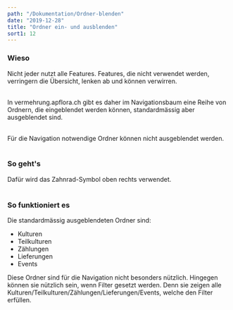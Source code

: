 ```yaml
---
path: "/Dokumentation/Ordner-blenden"
date: "2019-12-28"
title: "Ordner ein- und ausblenden"
sort1: 12
---
```


### Wieso
Nicht jeder nutzt alle Features. Features, die nicht verwendet werden, verringern die Übersicht, lenken ab und können verwirren.<br/><br/>

In vermehrung.apflora.ch gibt es daher im Navigationsbaum eine Reihe von Ordnern, die eingeblendet werden können, standardmässig aber ausgeblendet sind.<br/><br/>

Für die Navigation notwendige Ordner können nicht ausgeblendet werden.
<br/><br/>

### So geht's
Dafür wird das Zahnrad-Symbol oben rechts verwendet.<br/><br/>

### So funktioniert es
Die standardmässig ausgeblendeten Ordner sind:

- Kulturen
- Teilkulturen
- Zählungen
- Lieferungen
- Events

Diese Ordner sind für die Navigation nicht besonders nützlich. Hingegen können sie nützlich sein, wenn Filter gesetzt werden. Denn sie zeigen alle Kulturen/Teilkulturen/Zählungen/Lieferungen/Events, welche den Filter erfüllen.
